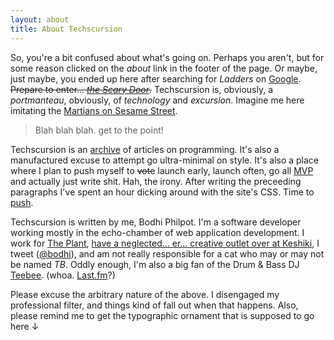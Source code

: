 ```yaml
---
layout: about
title: About Techscursion
---
```


So, you're a bit confused about what's going on. Perhaps you aren't,
but for some reason clicked on the *about* link in the footer of the
page. Or maybe, just maybe, you ended up here after searching for
*Ladders* on [Google](http://google.com/search?q=ladders). <del
markdown="1">Prepare to enter… [*the Scary
Door*](http://theinfosphere.org/The_Scary_Door).</del> Techscursion
is, obviously, a *portmanteau*, obviously, of *technology* and
*excursion*. Imagine me here imitating the [Martians on Sesame
Street](http://www.youtube.com/watch?v=KTc3PsW5ghQ).

> Blah blah blah. get to the point!

Techscursion is an [archive](/archive) of articles on
programming. It's also a manufactured excuse to attempt go
ultra-minimal on style. It's also a place where I plan to push myself
to <del>vote</del> launch early, launch often, go all
[MVP](http://en.wikipedia.org/wiki/Minimum_viable_product) and
actually just write shit. Hah, the irony. After writing the preceeding
paragraphs I've spent an hour dicking around with the site's CSS. Time
to [push](http://github.com/bodhi/bodhi.github.com).

Techscursion is written by me, Bodhi Philpot. I'm a software developer
working mostly in the echo-chamber of web application development. I
work for [The Plant](http://theplant.jp), [have a neglected… er…
creative outlet over at Keshiki](http://keshiki.net), I tweet
([@bodhi](http://twitter.com/bodhi)), and am not really responsible
for a cat who may or may not be named *TB*. Oddly enough, I'm also a
big fan of the Drum & Bass DJ
[Teebee](http://www.last.fm/music/Teebee).
(whoa. [Last.fm](http://last.fm)?)

Please excuse the arbitrary nature of the above. I disengaged my
professional filter, and things kind of fall out when that
happens. Also, please remind me to get the typographic ornament that
is supposed to go here ↓